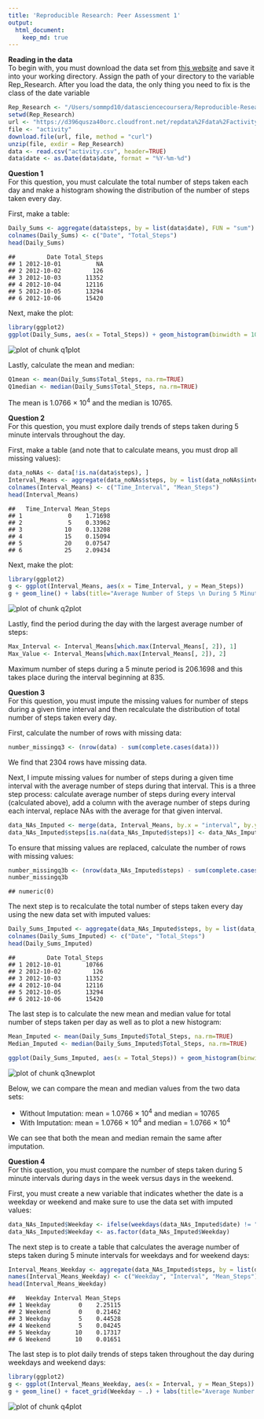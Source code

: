 ```yaml
---
title: 'Reproducible Research: Peer Assessment 1'
output:
  html_document:
    keep_md: true  
---
```


**Reading in the data**  
To begin with, you must download the data set from [this website](https://d396qusza40orc.cloudfront.net/repdata%2Fdata%2Factivity.zip) and save it into your working directory. Assign the path of your directory to the variable Rep_Research. After you load the data, the only thing you need to fix is the class of the date variable


```r
Rep_Research <- "/Users/sommpd10/datasciencecoursera/Reproducible-Research"
setwd(Rep_Research)
url <- "https://d396qusza40orc.cloudfront.net/repdata%2Fdata%2Factivity.zip"
file <- "activity"
download.file(url, file, method = "curl")
unzip(file, exdir = Rep_Research)
data <- read.csv("activity.csv", header=TRUE)
data$date <- as.Date(data$date, format = "%Y-%m-%d")
```

**Question 1**  
For this question, you must calculate the total number of steps taken each day and make a histogram showing the distribution of the number of steps taken every day.

First, make a table:

```r
Daily_Sums <- aggregate(data$steps, by = list(data$date), FUN = "sum")
colnames(Daily_Sums) <- c("Date", "Total_Steps")
head(Daily_Sums)
```

```
##         Date Total_Steps
## 1 2012-10-01          NA
## 2 2012-10-02         126
## 3 2012-10-03       11352
## 4 2012-10-04       12116
## 5 2012-10-05       13294
## 6 2012-10-06       15420
```

Next, make the plot:

```r
library(ggplot2)
ggplot(Daily_Sums, aes(x = Total_Steps)) + geom_histogram(binwidth = 1000, fill="white", color="black") + labs(title="Distribution of Total Steps per Day", x = "Total Steps per Day")
```

![plot of chunk q1plot](figure/q1plot.png) 

Lastly, calculate the mean and median:

```r
Q1mean <- mean(Daily_Sums$Total_Steps, na.rm=TRUE)
Q1median <- median(Daily_Sums$Total_Steps, na.rm=TRUE)
```

The mean is 1.0766 &times; 10<sup>4</sup> and the median is 10765.

**Question 2**  
For this question, you must explore daily trends of steps taken during 5 minute intervals throughout the day.

First, make a table (and note that to calculate means, you must drop all missing values):

```r
data_noNAs <- data[!is.na(data$steps), ]
Interval_Means <- aggregate(data_noNAs$steps, by = list(data_noNAs$interval), FUN = "mean")
colnames(Interval_Means) <- c("Time_Interval", "Mean_Steps")
head(Interval_Means)
```

```
##   Time_Interval Mean_Steps
## 1             0    1.71698
## 2             5    0.33962
## 3            10    0.13208
## 4            15    0.15094
## 5            20    0.07547
## 6            25    2.09434
```

Next, make the plot:

```r
library(ggplot2)
g <- ggplot(Interval_Means, aes(x = Time_Interval, y = Mean_Steps))
g + geom_line() + labs(title="Average Number of Steps \n During 5 Minute Intervals Throughout the Day", x = "Time Interval", y = "Average Number of Steps")
```

![plot of chunk q2plot](figure/q2plot.png) 

Lastly, find the period during the day with the largest average number of steps:

```r
Max_Interval <- Interval_Means[which.max(Interval_Means[, 2]), 1]
Max_Value <- Interval_Means[which.max(Interval_Means[, 2]), 2]
```

Maximum number of steps during a 5 minute period is 206.1698 and this takes place during the interval beginning at 835.

**Question 3**  
For this question, you must impute the missing values for number of steps during a given time interval and then recalculate the distribution of total number of steps taken every day.

First, calculate the number of rows with missing data:

```r
number_missingq3 <- (nrow(data) - sum(complete.cases(data)))
```
We find that 2304 rows have missing data.

Next, I impute missing values for number of steps during a given time interval with the average number of steps during that interval. This is a three step process: calculate average number of steps during every interval (calculated above), add a column with the average number of steps during each interval, replace NAs with the average for that given interval.

```r
data_NAs_Imputed <- merge(data, Interval_Means, by.x = "interval", by.y = "Time_Interval", all.x = TRUE)
data_NAs_Imputed$steps[is.na(data_NAs_Imputed$steps)] <- data_NAs_Imputed$Mean_Steps[is.na(data_NAs_Imputed$steps)]
```
To ensure that missing values are replaced, calculate the number of rows with missing values:

```r
number_missingq3b <- (nrow(data_NAs_Imputed$steps) - sum(complete.cases(data_NAs_Imputed$steps)))
number_missingq3b
```

```
## numeric(0)
```

The next step is to recalculate the total number of steps taken every day using the new data set with imputed values:

```r
Daily_Sums_Imputed <- aggregate(data_NAs_Imputed$steps, by = list(data_NAs_Imputed$date), FUN = "sum")
colnames(Daily_Sums_Imputed) <- c("Date", "Total_Steps")
head(Daily_Sums_Imputed)
```

```
##         Date Total_Steps
## 1 2012-10-01       10766
## 2 2012-10-02         126
## 3 2012-10-03       11352
## 4 2012-10-04       12116
## 5 2012-10-05       13294
## 6 2012-10-06       15420
```

The last step is to calculate the new mean and median value for total number of steps taken per day as well as to plot a new histogram:

```r
Mean_Imputed <- mean(Daily_Sums_Imputed$Total_Steps, na.rm=TRUE)
Median_Imputed <- median(Daily_Sums_Imputed$Total_Steps, na.rm=TRUE)

ggplot(Daily_Sums_Imputed, aes(x = Total_Steps)) + geom_histogram(binwidth = 1000, fill="white", color="black") + labs(title="Distribution of Total Steps per Day \n Using Date Set with Imputed Values", x = "Total Steps per Day")
```

![plot of chunk q3newplot](figure/q3newplot.png) 

Below, we can compare the mean and median values from the two data sets:   
- Without Imputation: mean = 1.0766 &times; 10<sup>4</sup> and median = 10765  
- With Imputation: mean = 1.0766 &times; 10<sup>4</sup> and median = 1.0766 &times; 10<sup>4</sup>

We can see that both the mean and median remain the same after imputation.

**Question 4**  
For this question, you must compare the number of steps taken during 5 minute intervals during days in the week versus days in the weekend.

First, you must create a new variable that indicates whether the date is a weekday or weekend and make sure to use the data set with imputed values:

```r
data_NAs_Imputed$Weekday <- ifelse(weekdays(data_NAs_Imputed$date) != "Saturday" & weekdays(data_NAs_Imputed$date) != "Sunday", "Weekday", "Weekend")
data_NAs_Imputed$Weekday <- as.factor(data_NAs_Imputed$Weekday)
```

The next step is to create a table that calculates the average number of steps taken during 5 minute intervals for weekdays and for weekend days:

```r
Interval_Means_Weekday <- aggregate(data_NAs_Imputed$steps, by = list(data_NAs_Imputed$Weekday, data_NAs_Imputed$interval), FUN="mean")
names(Interval_Means_Weekday) <- c("Weekday", "Interval", "Mean_Steps")
head(Interval_Means_Weekday)
```

```
##   Weekday Interval Mean_Steps
## 1 Weekday        0    2.25115
## 2 Weekend        0    0.21462
## 3 Weekday        5    0.44528
## 4 Weekend        5    0.04245
## 5 Weekday       10    0.17317
## 6 Weekend       10    0.01651
```

The last step is to plot daily trends of steps taken throughout the day during weekdays and weekend days:

```r
library(ggplot2)
g <- ggplot(Interval_Means_Weekday, aes(x = Interval, y = Mean_Steps))
g + geom_line() + facet_grid(Weekday ~ .) + labs(title="Average Number of Steps \n During 5 Minute Intervals Throughout the Day", x = "Time Interval", y = "Average Number of Steps")
```

![plot of chunk q4plot](figure/q4plot.png) 
